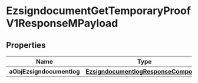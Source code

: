 

# EzsigndocumentGetTemporaryProofV1ResponseMPayload

## Properties

Name | Type | Description | Notes
------------ | ------------- | ------------- | -------------
**aObjEzsigndocumentlog** | [**EzsigndocumentlogResponseCompound**](EzsigndocumentlogResponseCompound.md) |  | 




